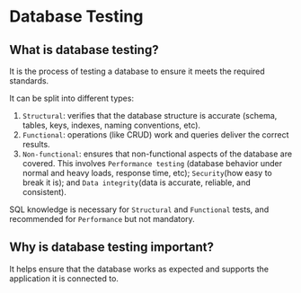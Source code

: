 # Database Testing

## What is database testing?

It is the process of testing a database to ensure it meets the required standards. 

It can be split into different types:

1. `Structural`: verifies that the database structure is accurate (schema, tables, keys, indexes, naming conventions, etc).
2. `Functional`: operations (like CRUD) work and queries deliver the correct results.
3. `Non-functional`: ensures that non-functional aspects of the database are covered. This involves `Performance testing` (database behavior under normal and heavy loads, response time, etc); `Security`(how easy to break it is); and `Data integrity`(data is accurate, reliable, and consistent).

SQL knowledge is necessary for `Structural` and `Functional` tests, and recommended for `Performance` but not mandatory.

## Why is database testing important?

It helps ensure that the database works as expected and supports the application it is connected to.

